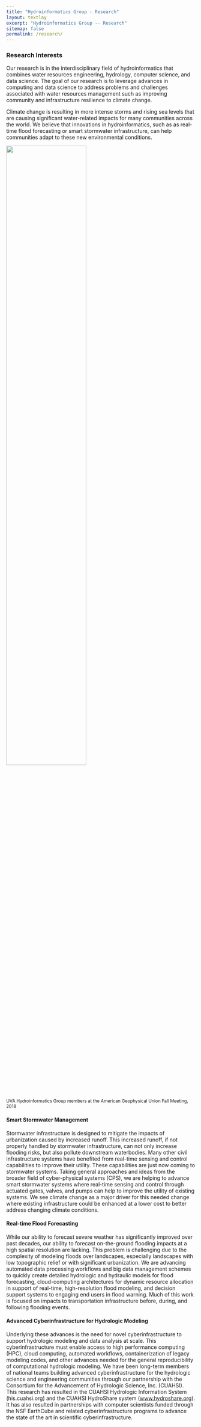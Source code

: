 ```yaml
---
title: "Hydroinformatics Group - Research"
layout: textlay
excerpt: "Hydroinformatics Group -- Research"
sitemap: false
permalink: /research/
---
```


### Research Interests

Our research is in the interdisciplinary field of hydroinformatics that combines water resources engineering, hydrology, computer science, and data science. The goal of our research is to leverage advances in computing and data science to address problems and challenges associated with water resources management such as improving community and infrastructure resilience to climate change.

Climate change is resulting in more intense storms and rising sea levels that are causing significant water-related impacts for many communities across the world. We believe that innovations in hydroinformatics, such as as real-time flood forecasting or smart stormwater infrastructure, can help communities adapt to these new environmental conditions.   

<img src="{{ site.url }}{{ site.baseurl }}/images/slider/AGU_2018.jpg" width="65%"><br />
<small>UVA Hydroinformatics Group members at the American Geophysical Union Fall Meeting, 2018</small>

#### Smart Stormwater Management

Stormwater infrastructure is designed to mitigate the impacts of urbanization caused by increased runoff. This increased runoff, if not properly handled by stormwater infrastructure, can not only increase flooding risks, but also pollute downstream waterbodies. Many other civil infrastructure systems have benefited from real-time sensing and control capabilities to improve their utility. These capabilities are just now coming to stormwater systems. Taking general approaches and ideas from the broader field of cyber-physical systems (CPS), we are helping to advance smart stormwater systems where real-time sensing and control through actuated gates, valves, and pumps can help to improve the utility of existing systems. We see climate change as a major driver for this needed change where existing infrastructure could be enhanced at a lower cost to better address changing climate conditions.   

#### Real-time Flood Forecasting

While our ability to forecast severe weather has significantly improved over past decades, our ability to forecast on-the-ground flooding impacts at a high spatial resolution are lacking. This problem is challenging due to the complexity of modeling floods over landscapes, especially landscapes with low topographic relief or with significant urbanization. We are advancing automated data processing workflows and big data management schemes to quickly create detailed hydrologic and hydraulic models for flood forecasting, cloud-computing architectures for dynamic resource allocation in support of real-time, high-resolution flood modeling, and decision support systems to engaging end users in flood warning. Much of this work is focused on impacts to transportation infrastructure before, during, and following flooding events.

#### Advanced Cyberinfrastructure for Hydrologic Modeling

Underlying these advances is the need for novel cyberinfrastructure to support hydrologic modeling and data analysis at scale. This cyberinfrastructure must enable access to high performance computing (HPC), cloud computing, automated workflows, containerization of legacy modeling codes, and other advances needed for the general reproducibility of computational hydrologic modeling. We have been long-term members of national teams building advanced cyberinfrastructure for the hydrologic science and engineering communities through our partnership with the Consortium for the Advancement of Hydrologic Science, Inc. (CUAHSI). This research has resulted in the CUAHSI Hydrologic Information System (his.cuahsi.org) and the CUAHSI HydroShare system (www.hydroshare.org). It has also resulted in partnerships with computer scientists funded through the NSF EarthCube and related cyberinfrastructure programs to advance the state of the art in scientific cyberinfrastructure.
